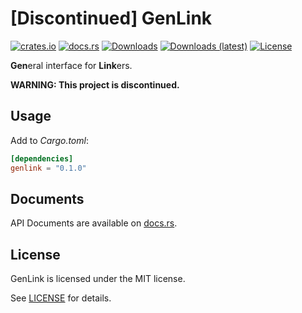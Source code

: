 # [Discontinued] GenLink
[![crates.io](https://img.shields.io/crates/v/genlink)](https://crates.io/crates/genlink)
[![docs.rs](https://docs.rs/genlink/badge.svg)](https://docs.rs/genlink)
[![Downloads](https://img.shields.io/crates/d/genlink)](https://crates.io/crates/genlink)
[![Downloads (latest)](https://img.shields.io/crates/dv/genlink)](https://crates.io/crates/genlink)
[![License](https://img.shields.io/crates/l/genlink)](https://github.com/potfman/genlink/blob/main/LICENSE)

**Gen**eral interface for **Link**ers.

**WARNING: This project is discontinued.**

## Usage
Add to *Cargo.toml*:
```toml
[dependencies]
genlink = "0.1.0"
```

## Documents
API Documents are available on [docs.rs](https://docs.rs/genlink).

## License
GenLink is licensed under the MIT license.

See [LICENSE](https://github.com/potfman/genlink/blob/main/LICENSE) for details.
